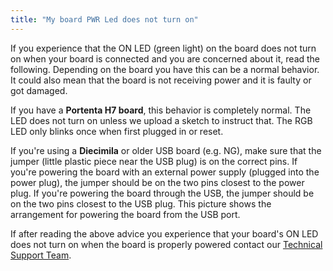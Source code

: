 ```yaml
---
title: "My board PWR Led does not turn on"
---
```


If you experience that the ON LED (green light) on the board does not turn on when your board is connected and you are concerned about it, read the following. Depending on the board you have this can be a normal behavior. It could also mean that the board is not receiving power and it is faulty or got damaged.

If you have a **Portenta H7 board**, this behavior is completely normal. The LED does not turn on unless we upload a sketch to instruct that. The RGB LED only blinks once when first plugged in or reset.

If you're using a **Diecimila** or older USB board (e.g. NG), make sure that the jumper (little plastic piece near the USB plug) is on the correct pins. If you're powering the board with an external power supply (plugged into the power plug), the jumper should be on the two pins closest to the power plug. If you're powering the board through the USB, the jumper should be on the two pins closest to the USB plug. This picture shows the arrangement for powering the board from the USB port.

If after reading the above advice you experience that your board's ON LED does not turn on when the board is properly powered contact our [Technical Support Team](https://www.arduino.cc/en/contact-us/).
